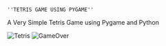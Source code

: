                                                                             ''TETRIS GAME USING PYGAME''

A Very Simple Tetris Game using Pygame and Python


![Tetris](https://github.com/user-attachments/assets/694cc7aa-517a-481d-8ca9-a575055b638b)
![GameOver](https://github.com/user-attachments/assets/dda3bf48-e8ce-4527-9ab1-782395b6eeb1)
